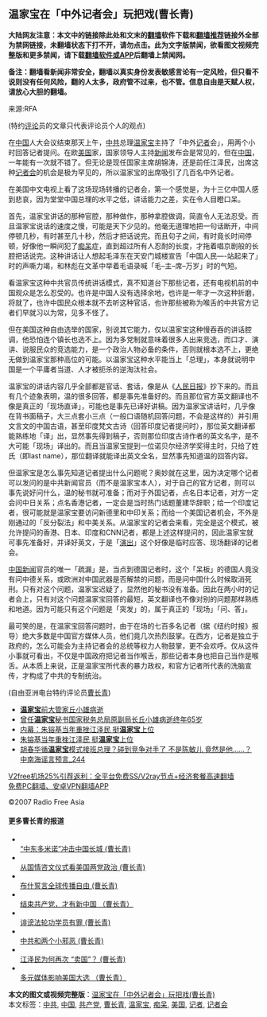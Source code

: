  <h2>温家宝在「中外记者会」玩把戏(曹长青)</h2> <p class="notice"><b>大陆网友注意：本文中的链接除此处和文末的<a href="https://github.com/bannedbook/fanqiang" >翻墙</a>软件下载和<a href="https://github.com/killgcd/justmysocks/blob/master/README.md">翻墙推荐</a>链接外全部为禁网链接，未翻墙状态下打不开，请勿点击。此为文字版禁闻，欲看图文视频完整版和更多禁闻，请下载<a href="https://github.com/bannedbook/fanqiang">翻墙软件或APP</a>后翻墙上禁闻网。</p><p>备注：翻墙看新闻非常安全，翻墙以真实身份发表敏感言论有一定风险，但只看不说则没有任何风险，翻的人太多，政府管不过来，也不管。信息自由是天赋人权，请放心大胆的翻墙。</b></p>  <div class="entry"> <p>来源:RFA</p> <p> (特约<span class='wp_keywordlink_affiliate'><a href="https://www.bannedbook.org/bnews/comments/" title="新闻评论" target="_blank">评论</a></span>员的文章只代表评论员个人的观点) </p> <p> 在<span class='wp_keywordlink_affiliate'><a href="https://www.bannedbook.org/" title="中国" target="_blank">中国</a></span>人大会议结束那天上午，<a href="https://www.bannedbook.org/bnews/tag/%e4%b8%ad%e5%85%b1/" class="st_tag internal_tag" rel="tag" title="标签 中共 下的日志">中共</a>总理<a href="https://www.bannedbook.org/bnews/tag/%e6%b8%a9%e5%ae%b6%e5%ae%9d/" class="st_tag internal_tag" rel="tag" title="标签 温家宝 下的日志">温家宝</a>主持了「中外<a href="https://www.bannedbook.org/bnews/tag/%E8%AE%B0%E8%80%85/" class="st_tag internal_tag" rel="tag" title="标签 记者 下的日志">记者</a>会」，用两个小时回答记者提问。在欧<a href="https://www.bannedbook.org/bnews/tag/%e7%be%8e%e5%9b%bd/" class="st_tag internal_tag" rel="tag" title="标签 美国 下的日志">美国</a>家，国家领导人主持<span class='wp_keywordlink_affiliate'><a href="https://www.bannedbook.org/" title="新闻">新闻</a></span>发布会是常见的，但在<a href="https://www.bannedbook.org/bnews/tag/%E4%B8%AD%E5%9B%BD/" class="st_tag internal_tag" rel="tag" title="标签 中国 下的日志">中国</a>，一年能有一次就不错了。但无论是现任国家主席胡锦涛，还是前任江泽民，出席这种<a href="https://www.bannedbook.org/bnews/tag/%e8%ae%b0%e8%80%85%e4%bc%9a/" class="st_tag internal_tag" rel="tag" title="标签 记者会 下的日志">记者会</a>的机会是极为罕见的，所以温家宝的出席吸引了几百名中外记者。 </p>  <p> 在美国中文电视上看了这场现场转播的记者会，第一个感觉是，为十三亿中国人感到悲哀，因为堂堂中国总理的水平之低，讲话能力之差，实在令人目瞪口呆。 </p> <p> 首先，温家宝讲话的那种官腔，那种做作，那种拿腔做调，简直令人无法忍受。而且温家宝说话的速度之慢，可能是天下少见的。他毫无道理地把一句话断开，中间停顿几秒，有时甚至几十秒，然后才把话说完。而且句子之间，有时竟长时间停顿，好像他一瞬间犯了<a href="https://www.bannedbook.org/bnews/tag/%E7%97%B4%E5%91%86/" class="st_tag internal_tag" rel="tag" title="标签 痴呆 下的日志">痴呆</a>症，直到超过所有人忍耐的长度，才拖着唱京剧般的长腔把话说完。这种讲话让人想起毛泽东在天安门城楼宣告「中国人民&#8212;-站起来了」时的声嘶力竭，和林彪在文革中举着毛语录喊「毛&#8211;主&#8211;席&#8211;万岁」时的气短。 </p> <p> 看温家宝这种中共官员传统讲话模式，真不知道台下那些记者，还有电视机前的中国观众是怎么忍受的。也许是中国人没有选择余地，也许是一年才一次这种折磨，将就了，也许中国民众根本就不去听这种官话，也许那些被称为喉舌的中共官方记者们早就习以为常，见多不怪了。 </p>  <p> 但在美国这种自由选举的国家，别说其它能力，仅以温家宝这种慢吞吞的讲话腔调，他恐怕连个镇长也选不上。因为多党制就意味着很多人出来竞选，而口才、演讲、说服民众的竞选能力，是一个政治人物必备的条件，否则就根本选不上，更绝无做到温家宝那种高位的可能。以温家宝这种水平能当上「总理」，本身就说明中国是一个平庸者当道、人才被扼杀的逆淘汰社会。 </p> <p> 温家宝的讲话内容几乎全部都是官话、套话，像是从《<span class='wp_keywordlink'><a href="https://www.bannedbook.org/forum2/topic109.html" title="透视人民日报" target="_blank">人民日报</a></span>》抄下来的。而且有几个迹象表明，温的很多回答，都是事先准备好的。而且那位官方英文翻译也不像是真正的「现场直译」，可能也是事先已译好讲稿。因为温家宝讲话时，几乎像在背书面稿子，大三点套小三点（一般口语随机回答问题，不会是这样的）并引用文言文的中国古语，甚至印度梵文古诗（回答印度记者提问时），那位英文翻译都能熟练地「译」出，显然事先得到稿子，否则那位印度古诗作者的英文名字，是不大可能「现场」译出的。而且当温家宝提到一位诺贝尔经济学奖得主时，只给了姓氏（即last name），那位翻译就能译出英文全名，显然事先知道温的回答内容。 </p> <p> 但温家宝是怎么事先知道记者提出什么问题呢？奥妙就在这里，因为决定哪个记者可以发问的是中共新闻官员（而不是温家宝本人），对于自己的官方记者，则可以事先说好问什么，温的秘书就可准备；而对于外国记者，点名日本记者，对方一定会问中日关系；点名香港记者，一定会是当时热门话题董建华辞职；给一个印度记者，很可能就是温家宝要访问新德里和中印关系；而给一个美国记者机会，不外是刚通过的「反分裂法」和中美关系。从温家宝的记者会来看，完全是这个模式，被允许提问的香港、日本、印度和CNN记者，都是上述这样提问的，因此温家宝就可事先准备好，并译好英文，于是「<span class='wp_keywordlink_affiliate'><a href="https://zh-cn.shenyunperformingarts.org/" title="演出" target="_blank">演出</a></span>」这个好像是临时应答、现场翻译的记者会。 </p>  <p> <span class='wp_keywordlink_affiliate'><a href="https://www.bannedbook.org/bnews/cnnews/" title="中国新闻">中国新闻</a></span>官员的唯一「疏漏」是，当点到德国记者时，这个「呆板」的德国人竟没有问中德关系，或欧洲对中国武器是否解禁的问题，而是问中国什么时候取消死刑。只有对这个问题，温家宝迟疑了，显然他的秘书没有准备。因此在两小时的记者会上，只有对这个问题温家宝回答的最短，英文翻译也不像对别的问题那样熟练和地道。因为可能只有这个问题是「突发」的，属于真正的「现场」「问、答」。 </p> <p> 最可笑的是，在温家宝回答问题时，由于在场的七百多名记者（据《纽约时报》报导）绝大多数是中国官方媒体人员，他们竟几次热烈鼓掌。在西方，记者是独立于政府的，怎么可能会为主持记者会的总统等权力人物鼓掌，更不会欢呼。仅从这件小事就可看出，不仅是中国政府把记者当作喉舌，那些记者本身也把自己当作是喉舌。从本质上来说，正是温家宝所代表的暴力政权，和官方记者所代表的洗脑宣传，才构成了中共的专制统治。 </p> <p> (自由亚洲电台特约评论员<a href="https://www.bannedbook.org/bnews/tag/%e6%9b%b9%e9%95%bf%e9%9d%92/" class="st_tag internal_tag" rel="tag" title="标签 曹长青 下的日志">曹长青</a>) </p>  <ul class='op-related-articles' title='相关阅读'> <li><a href='https://www.bannedbook.org/bnews/cbnews/20201208/1444185.html' target='_blank'><b>温家宝</b>前大管家丘小雄病逝</a></li> <li><a href='https://www.bannedbook.org/bnews/baitai/20201207/1443650.html' target='_blank'>曾任<b>温家宝</b>秘书国家税务总局原副局长丘小雄病逝终年65岁</a></li> <li><a href='https://www.bannedbook.org/bnews/lifebaike/20200924/1402162.html' target='_blank'>内幕：朱镕基当年重挫江泽民 挺<b>温家宝</b>上位</a></li> <li><a href='https://www.bannedbook.org/bnews/cnnews/20200923/1401674.html' target='_blank'>朱镕基当年重挫江泽民 挺<b>温家宝</b>上位</a></li> <li><a href='https://www.bannedbook.org/bnews/comments/20200812/1378909.html' target='_blank'>胡春华循<b>温家宝</b>模式接班总理？碰到竞争对手了 不是陈敏儿 竟然是他……？ 中南海谣言预言_244</a></li> </ul> <p class="texttj"> <a href="https://github.com/bannedbook/fanqiang/wiki/V2ray%E6%9C%BA%E5%9C%BA" target="_blank">V2free机场25%引荐返利：全平台免费SS/V2ray节点+经济套餐高速翻墙</a><br/> <a href="https://github.com/bannedbook/fanqiang/wiki/%E7%A6%81%E9%97%BB%E7%BD%91%E5%AE%89%E5%8D%93%E7%BF%BB%E5%A2%99%E6%96%B0%E9%97%BBAPP" target="_blank">免费PC翻墙、安卓VPN翻墙APP</a></p><p>©2007 Radio Free Asia </p> <h4> 更多曹长青的报道<br /> </h4> <ul> <li> <a href="/mandarin/pinglun/ccq-20050303.html"><br /> “中东多米诺”冲击中国长城 (曹长青)<br /> </a> </li> <li> <a href="/mandarin/pinglun/ccq-20050203.html"><br /> 从国情咨文仪式看美国两党政治 (曹长青)<br /> </a> </li> <li> <a href="/mandarin/pinglun/ccq-20050120.html"><br /> 布什誓言全球传播自由 (曹长青)<br /> </a> </li> <li> <a href="/mandarin/pinglun/ccq-20041216.html"><br /> 结束共产党，才有新中国 （曹长青）<br /> </a> </li> <li> <a href="/mandarin/pinglun/ccq-20041118.html"><br /> 诽谤法轮功学员有罪 (曹长青)<br /> </a> </li> <li> <a href="/mandarin/pinglun/ccq-20041111.html"><br /> 中共和两个小邪恶 (曹长青)<br /> </a> </li> <li> <a href="/mandarin/pinglun/ccq-20041021.html"><br /> 江泽民为何再次 “卖国”？ (曹长青)<br /> </a> </li> <li> <a href="/mandarin/pinglun/ccq-20041018.html"><br /> 多元媒体影响美国大选 （曹长青）<br /> </a> </li> </ul> </p><a name='sharetosocial'></a>       <div><b>本文的图文或视频完整版</b>：<a href='https://www.bannedbook.org/bnews/comments/20201216/1448828.html'>温家宝在「中外记者会」玩把戏(曹长青)</a></div>  </div><!--END ENTRY--> <div class="postfooter"> <div>本文标签：<a href="https://www.bannedbook.org/bnews/tag/%e4%b8%ad%e5%85%b1/" rel="tag">中共</a>, <a href="https://www.bannedbook.org/bnews/tag/%E4%B8%AD%E5%9B%BD/" rel="tag">中国</a>, <a href="https://www.bannedbook.org/bnews/tag/%e5%85%b1%e4%ba%a7%e5%85%9a/" rel="tag">共产党</a>, <a href="https://www.bannedbook.org/bnews/tag/%e6%9b%b9%e9%95%bf%e9%9d%92/" rel="tag">曹长青</a>, <a href="https://www.bannedbook.org/bnews/tag/%e6%b8%a9%e5%ae%b6%e5%ae%9d/" rel="tag">温家宝</a>, <a href="https://www.bannedbook.org/bnews/tag/%E7%97%B4%E5%91%86/" rel="tag">痴呆</a>, <a href="https://www.bannedbook.org/bnews/tag/%e7%be%8e%e5%9b%bd/" rel="tag">美国</a>, <a href="https://www.bannedbook.org/bnews/tag/%E8%AE%B0%E8%80%85/" rel="tag">记者</a>, <a href="https://www.bannedbook.org/bnews/tag/%e8%ae%b0%e8%80%85%e4%bc%9a/" rel="tag">记者会</a></div>  </div><!--END POSTFOOTER--> 